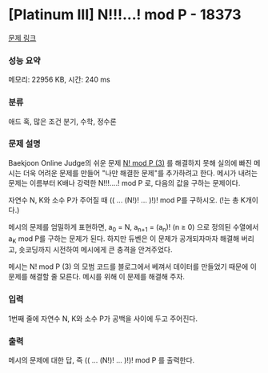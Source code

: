 # [Platinum III] N!!!...! mod P - 18373 

[문제 링크](https://www.acmicpc.net/problem/18373) 

### 성능 요약

메모리: 22956 KB, 시간: 240 ms

### 분류

애드 혹, 많은 조건 분기, 수학, 정수론

### 문제 설명

<p>Baekjoon Online Judge의 쉬운 문제 <a href="https://www.acmicpc.net/problem/17468">N! mod P (3)</a> 를 해결하지 못해 실의에 빠진 메시는 더욱 어려운 문제를 만들어 "나만 해결한 문제"를 추가하려고 한다. 메시가 내려는 문제는 이름부터 K배나 강력한 N!!!....! mod P 로, 다음의 값을 구하는 문제이다.</p>

<p>자연수 N, K와 소수 P가 주어질 때 (( ... (N!)! ... )!)! mod P를 구하시오. (!는 총 K개이다.)</p>

<p>메시의 문제를 엄밀하게 표현하면, a<sub>0</sub> = N, a<sub>n+1</sub> = (a<sub>n</sub>)! (n ≥ 0) 으로 정의된 수열에서 a<sub>K</sub> mod P를 구하는 문제가 된다. 하지만 듀벤은 이 문제가 공개되자마자 해결해 버리고, 숏코딩까지 시전하여 메시에게 큰 충격을 안겨주었다.</p>

<p>메시는 N! mod P (3) 의 모범 코드를 블로그에서 베껴서 데이터를 만들었기 때문에 이 문제를 해결할 줄 모른다. 메시를 위해 이 문제를 해결해 주자.</p>

### 입력 

 <p>1번째 줄에 자연수 N, K와 소수 P가 공백을 사이에 두고 주어진다.</p>

### 출력 

 <p>메시의 문제에 대한 답, 즉 (( ... (N!)! ... )!)! mod P 를 출력한다.</p>

